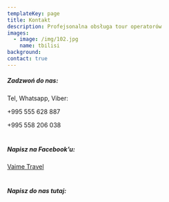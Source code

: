 ```yaml
---
templateKey: page
title: Kontakt
description: Profejsonalna obsługa tour operatorów
images:
  - image: /img/102.jpg
    name: tbilisi
background:
contact: true
---
```


##### Zadzwoń do nas:

Tel, Whatsapp, Viber:

+995 555 628 887

+995 558 206 038

# 
##### Napisz na Facebook’u:

[Vaime Travel](https://www.facebook.com/VaimeTravelgpp/)

# 
##### Napisz do nas tutaj: